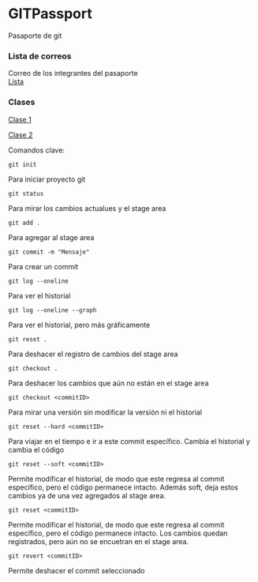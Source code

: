 # GITPassport
Pasaporte de git

### Lista de correos
Correo de los integrantes del pasaporte </br>
[Lista](https://docs.google.com/spreadsheets/d/1w9ELsgnD8ex27fF88WIL0UhM5rGU1ftTxDXpZT4gaBM/edit?usp=sharing)


### Clases
[Clase 1](https://youtu.be/RmA4RKaR6oU)

[Clase 2](https://www.youtube.com/watch?v=eNXxlCBr0yE)


Comandos clave:
</br>

```
git init
```
Para iniciar proyecto git
</br>
```
git status
```
Para mirar los cambios actualues y el stage area 
</br>
```
git add .
```
Para agregar al stage area
</br>
```
git commit -m "Mensaje"
```
Para crear un commit
</br>
```
git log --oneline
```
Para ver el historial
</br>
```
git log --oneline --graph
```
Para ver el historial, pero más gráficamente
</br>

```
git reset .
```
Para deshacer el registro de cambios del stage area
</br>

```
git checkout .
```
Para deshacer los cambios que aún no están en el stage area
</br>

```
git checkout <commitID>
```
Para mirar una versión sin modificar la versión ni el historial
</br>



```
git reset --hard <commitID>
```
Para viajar en el tiempo e ir a este commit específico. Cambia el historial y cambia el código
</br>

```
git reset --soft <commitID>
```
Permite modificar el historial, de modo que este regresa al commit específico, pero el código permanece intacto. Además soft, deja estos cambios ya de una vez agregados al stage area.
</br>

```
git reset <commitID>
```
Permite modificar el historial, de modo que este regresa al commit específico, pero el código permanece intacto. Los cambios quedan registrados, pero aún no se encuetran en el stage area.
</br>

```
git revert <commitID>
```
Permite deshacer el commit seleccionado
</br>
